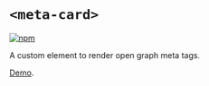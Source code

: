 # `<meta-card>`

[![npm](https://img.shields.io/npm/v/@hunchcloud/meta-card.svg)](https://www.npmjs.com/package/@hunchcloud/meta-card)

A custom element to render open graph meta tags.

[Demo](https://hunchcloud.github.io/meta-card/).
